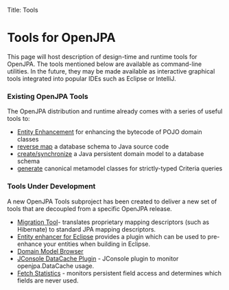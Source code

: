 Title: Tools

<a name="Tools-ToolsforOpenJPA"></a>

# Tools for OpenJPA
  
This page will host description of design-time and runtime tools for
OpenJPA.
The tools mentioned below are available as command-line utilities. In the
future, they may be made available as interactive graphical tools
integrated into popular IDEs such as Eclipse or IntelliJ. 

<a name="Tools-ExistingOpenJPATools"></a>

### Existing OpenJPA Tools

The OpenJPA distribution and runtime already comes with a series of useful
tools to:

* [Entity Enhancement](entity-enhancement.html)
 for enhancing the bytecode of POJO domain classes
* [reverse map](/builds/latest/docs/docbook/manual.html#ref_guide_pc_reverse)
 a database schema to Java source code 
* [create/synchronize](/builds/latest/docs/docbook/manual.html#ref_guide_mapping_mappingtool_examples)
 a Java persistent domain model to a database schema
* [generate](/builds/latest/docs/docbook/manual.html#d0e11103)
 canonical metamodel classes for strictly-typed Criteria queries


<a name="Tools-ToolsUnderDevelopment"></a>

### Tools Under Development

A new OpenJPA Tools subproject has been created to deliver a new set of
tools that are decoupled from a specific OpenJPA release.

* [Migration Tool](migration-tool.html)- translates proprietary mapping descriptors (such as Hibernate) to standard JPA mapping descriptors.
* [Entity enhancer for Eclipse](openjpaeclipseinstallation.html) provides a plugin which can be used to pre-enhance your entities when building in Eclipse.
* [Domain Model Browser](domain-model-browser.html)
* [JConsole DataCache Plugin](jconsole-datacache-plugin.html) - JConsole plugin to monitor openjpa.DataCache usage.
* [Fetch Statistics](fetch-statistics.html)  - monitors persistent field access and determines which fields are never used.


  
  

  
  
